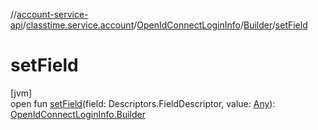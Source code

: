//[account-service-api](../../../../index.md)/[classtime.service.account](../../index.md)/[OpenIdConnectLoginInfo](../index.md)/[Builder](index.md)/[setField](set-field.md)

# setField

[jvm]\
open fun [setField](set-field.md)(field: Descriptors.FieldDescriptor, value: [Any](https://kotlinlang.org/api/latest/jvm/stdlib/kotlin/-any/index.html)): [OpenIdConnectLoginInfo.Builder](index.md)
